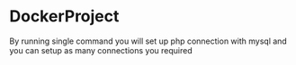 # DockerProject
By running single command  you will set up php connection with mysql and you can setup as many connections you required
